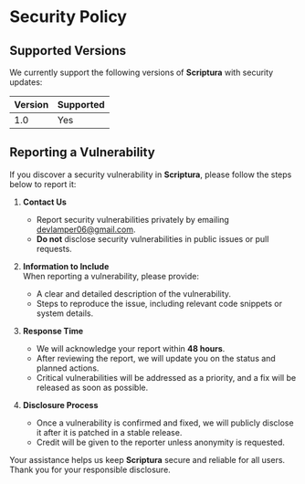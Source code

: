 # Security Policy

## Supported Versions

We currently support the following versions of **Scriptura** with security updates:

| Version | Supported          |
| ------- | ------------------ |
| 1.0     | Yes                |

## Reporting a Vulnerability

If you discover a security vulnerability in **Scriptura**, please follow the steps below to report it:

1. **Contact Us**  
   - Report security vulnerabilities privately by emailing [devlamper06@gmail.com](mailto:devlamper06@gmail.com).
   - **Do not** disclose security vulnerabilities in public issues or pull requests.

2. **Information to Include**  
   When reporting a vulnerability, please provide:
   - A clear and detailed description of the vulnerability.
   - Steps to reproduce the issue, including relevant code snippets or system details.

3. **Response Time**  
   - We will acknowledge your report within **48 hours**.
   - After reviewing the report, we will update you on the status and planned actions.
   - Critical vulnerabilities will be addressed as a priority, and a fix will be released as soon as possible.

4. **Disclosure Process**  
   - Once a vulnerability is confirmed and fixed, we will publicly disclose it after it is patched in a stable release.
   - Credit will be given to the reporter unless anonymity is requested.

Your assistance helps us keep **Scriptura** secure and reliable for all users. Thank you for your responsible disclosure.
